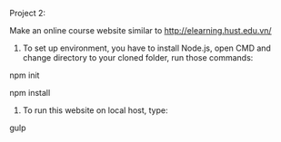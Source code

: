 Project 2:

Make an online course website similar to http://elearning.hust.edu.vn/

1. To set up environment, you have to install Node.js, open CMD and change directory to your cloned folder, run those commands:

npm init

npm install

1. To run this website on local host, type:

gulp
